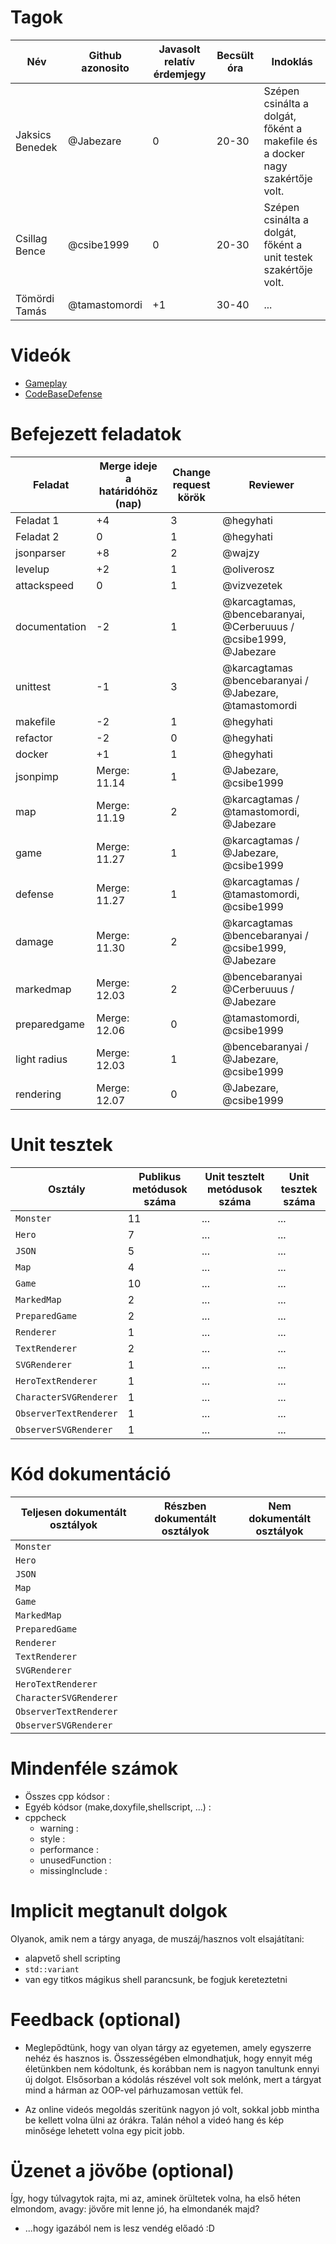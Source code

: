 # Tagok

| Név | Github azonosito  | Javasolt relatív érdemjegy | Becsült óra | Indoklás  | 
| --- | ---- | --- | ------------------ | --------- |
| Jaksics Benedek | @Jabezare | 0 | 20-30 | Szépen csinálta a dolgát, főként a makefile és a docker nagy szakértője volt. |
| Csillag Bence | @csibe1999 | 0 | 20-30 | Szépen csinálta a dolgát, főként a unit testek szakértője volt. |
| Tömördi Tamás | @tamastomordi | +1 | 30-40 | ... |


# Videók

 - [Gameplay](/videos/gameplay.mp4)
 - [CodeBaseDefense](/videos/codebasedefense.mp4)

# Befejezett feladatok

| Feladat | Merge ideje a határidóhöz (nap) | Change request körök | Reviewer | 
| ------- | ------------------------------- | -------------------- | -------- |
| Feladat 1 | +4 | 3 | @hegyhati | 
| Feladat 2 | 0 | 1 | @hegyhati |
| jsonparser | +8 | 2 | @wajzy |
| levelup | +2 | 1 | @oliverosz |
| attackspeed | 0 | 1 | @vizvezetek |
| documentation | -2 | 1 | @karcagtamas, @bencebaranyai, @Cerberuuus / @csibe1999, @Jabezare |
| unittest | -1 | 3 | @karcagtamas @bencebaranyai / @Jabezare, @tamastomordi |
| makefile | -2 | 1 | @hegyhati |
| refactor | -2 | 0 | @hegyhati |
| docker | +1 | 1 | @hegyhati |
| jsonpimp | Merge: 11.14 | 1 | @Jabezare, @csibe1999 |
| map | Merge: 11.19 | 2 | @karcagtamas / @tamastomordi, @Jabezare |
| game | Merge: 11.27 | 1 | @karcagtamas / @Jabezare, @csibe1999 |
| defense | Merge: 11.27 | 1 | @karcagtamas / @tamastomordi, @csibe1999 |
| damage | Merge: 11.30 | 2 | @karcagtamas @bencebaranyai / @csibe1999, @Jabezare |
| markedmap | Merge: 12.03 | 2 | @bencebaranyai @Cerberuuus / @Jabezare |
| preparedgame | Merge: 12.06 | 0 | @tamastomordi, @csibe1999 |
| light radius | Merge: 12.03 | 1 | @bencebaranyai / @Jabezare, @csibe1999 |
| rendering | Merge: 12.07 | 0 | @Jabezare, @csibe1999 |

# Unit tesztek

| Osztály | Publikus metódusok száma | Unit tesztelt metódusok száma | Unit tesztek száma |
| --- | --- | --- | --- |
| `Monster` | 11 | ... | ... |
| `Hero` | 7 | ... | ... | 
| `JSON` | 5 | ... | ... | 
| `Map` | 4 | ... | ... | 
| `Game` | 10 | ... | ... | 
| `MarkedMap` | 2 | ... | ... | 
| `PreparedGame` | 2 | ... | ... | 
| `Renderer` | 1 | ... | ... | 
| `TextRenderer` | 2 | ... | ... | 
| `SVGRenderer` | 1 | ... | ... | 
| `HeroTextRenderer` | 1 | ... | ... | 
| `CharacterSVGRenderer` | 1 | ... | ... | 
| `ObserverTextRenderer` | 1 | ... | ... | 
| `ObserverSVGRenderer` | 1 | ... | ... | 

# Kód dokumentáció

| Teljesen dokumentált osztályok | Részben dokumentált osztályok | Nem dokumentált osztályok |
| --- | --- | --- | 
| `Monster` |
| `Hero` |
| `JSON` |
| `Map` |
| `Game` |
| `MarkedMap` |
| `PreparedGame` |
| `Renderer` |
| `TextRenderer` |
| `SVGRenderer` |
| `HeroTextRenderer` |
| `CharacterSVGRenderer` |
| `ObserverTextRenderer` |
| `ObserverSVGRenderer` |

# Mindenféle számok

 - Összes cpp kódsor :
 - Egyéb kódsor (make,doxyfile,shellscript, ...) :
 - cppcheck
   - warning :
   - style :
   - performance :
   - unusedFunction : 
   - missingInclude : 
 
# Implicit megtanult dolgok
Olyanok, amik nem a tárgy anyaga, de muszáj/hasznos volt elsajátítani:
 - alapvető shell scripting
 - `std::variant`
 - van egy titkos mágikus shell parancsunk, be fogjuk kereteztetni

# Feedback (optional)
 
 - Meglepődtünk, hogy van olyan tárgy az egyetemen, amely egyszerre nehéz és hasznos is. Összességében elmondhatjuk, hogy ennyit még életünkben nem kódoltunk, és korábban nem is nagyon tanultunk ennyi új dolgot. Elsősorban a kódolás részével volt sok melónk, mert a tárgyat mind a hárman az OOP-vel párhuzamosan vettük fel.

 - Az online videós megoldás szeritünk nagyon jó volt, sokkal jobb mintha be kellett volna ülni az órákra. Talán néhol a videó hang és kép minősége lehetett volna egy picit jobb.

# Üzenet a jövőbe (optional)

Így, hogy túlvagytok rajta, mi az, aminek örültetek volna, ha első héten elmondom, avagy: jövőre mit lenne jó, ha elmondanék majd?

 - ...hogy igazából nem is lesz vendég előadó :D